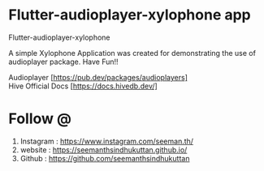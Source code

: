 # Flutter-audioplayer-xylophone app
Flutter-audioplayer-xylophone

A simple Xylophone Application was created for demonstrating the use of audioplayer package. Have Fun!!

Audioplayer [https://pub.dev/packages/audioplayers] <br/>
Hive Official Docs [https://docs.hivedb.dev/]<br/>


# Follow @

1. Instagram : https://www.instagram.com/seeman.th/
2. website   :   https://seemanthsindhukuttan.github.io/
3. Github    : https://github.com/seemanthsindhukuttan

